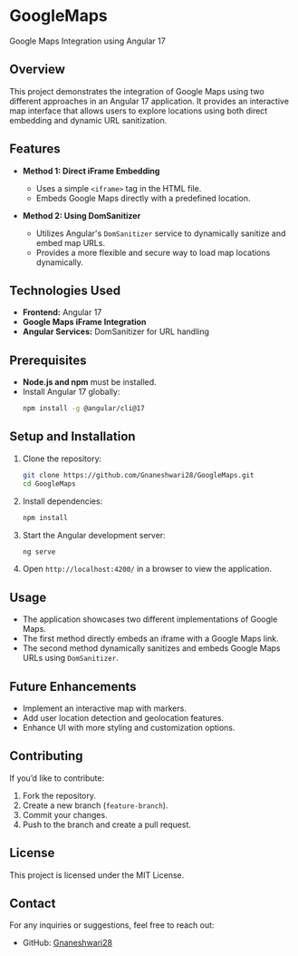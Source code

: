 # GoogleMaps
Google Maps Integration using Angular 17

## Overview
This project demonstrates the integration of Google Maps using two different approaches in an Angular 17 application. It provides an interactive map interface that allows users to explore locations using both direct embedding and dynamic URL sanitization.

## Features
- **Method 1: Direct iFrame Embedding**
  - Uses a simple `<iframe>` tag in the HTML file.
  - Embeds Google Maps directly with a predefined location.

- **Method 2: Using DomSanitizer**
  - Utilizes Angular's `DomSanitizer` service to dynamically sanitize and embed map URLs.
  - Provides a more flexible and secure way to load map locations dynamically.

## Technologies Used
- **Frontend:** Angular 17
- **Google Maps iFrame Integration**
- **Angular Services:** DomSanitizer for URL handling

## Prerequisites
- **Node.js and npm** must be installed.
- Install Angular 17 globally:
  ```sh
  npm install -g @angular/cli@17
  ```

## Setup and Installation
1. Clone the repository:
   ```sh
   git clone https://github.com/Gnaneshwari28/GoogleMaps.git
   cd GoogleMaps
   ```
2. Install dependencies:
   ```sh
   npm install
   ```
3. Start the Angular development server:
   ```sh
   ng serve
   ```
4. Open `http://localhost:4200/` in a browser to view the application.

## Usage
- The application showcases two different implementations of Google Maps.
- The first method directly embeds an iframe with a Google Maps link.
- The second method dynamically sanitizes and embeds Google Maps URLs using `DomSanitizer`.

## Future Enhancements
- Implement an interactive map with markers.
- Add user location detection and geolocation features.
- Enhance UI with more styling and customization options.

## Contributing
If you’d like to contribute:
1. Fork the repository.
2. Create a new branch (`feature-branch`).
3. Commit your changes.
4. Push to the branch and create a pull request.

## License
This project is licensed under the MIT License.

## Contact
For any inquiries or suggestions, feel free to reach out:
- GitHub: [Gnaneshwari28](https://github.com/Gnaneshwari28)

